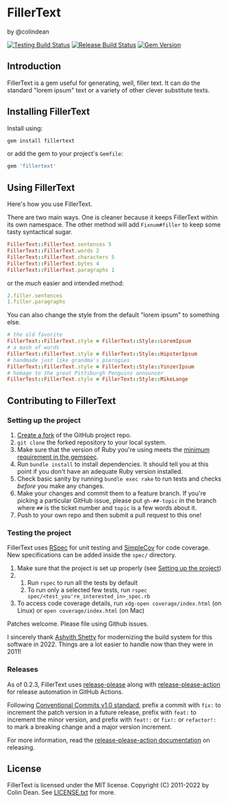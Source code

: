 FillerText
==========

by @colindean

[![Testing Build Status](https://github.com/colindean/fillertext/actions/workflows/testing.yml/badge.svg)](https://github.com/colindean/fillertext/actions/workflows/testing.yml)
[![Release Build Status](https://github.com/colindean/fillertext/actions/workflows/release.yml/badge.svg)](https://github.com/colindean/fillertext/actions/workflows/release.yml)
[![Gem Version](https://badge.fury.io/rb/fillertext.svg)](https://badge.fury.io/rb/fillertext)

Introduction
------------

FillerText is a gem useful for generating, well, filler text. It can do the standard "lorem ipsum" text or a variety of other clever substitute texts.

Installing FillerText
---------------------

Install using:

```sh
gem install fillertext
```

or add the gem to your project's `Gemfile`:

```ruby
gem 'fillertext'
```

Using FillerText
----------------

Here's how you use FillerText.

There are two main ways. One is cleaner because it keeps FillerText within its
own namespace. The other method will add `Fixnum#filler` to keep some tasty
syntactical sugar.

```ruby
FillerText::FillerText.sentences 5
FillerText::FillerText.words 2
FillerText::FillerText.characters 5
FillerText::FillerText.bytes 4
FillerText::FillerText.paragraphs 1
```

or the *much* easier and intended method:

```ruby
2.filler.sentences
1.filler.paragraphs
```

You can also change the style from the default "lorem ipsum" to something else.

```ruby
# the old favorite
FillerText::FillerText.style = FillerText::Style::LoremIpsum
# a mash of words
FillerText::FillerText.style = FillerText::Style::HipsterIpsum
# handmade just like grandma's pierogies
FillerText::FillerText.style = FillerText::Style::YinzerIpsum
# homage to the great Pittsburgh Penguins announcer
FillerTest::FillerText.style = FillerText::Style::MikeLange
```

Contributing to FillerText
--------------------------
### Setting up the project
1. [Create a fork](https://github.com/colindean/fillertext/fork) of the GitHub project repo.
2. `git clone` the forked repository to your local system.
3. Make sure that the version of Ruby you're using meets the [minimum requirement in the gemspec](fillertext.gemspec#L15).
4. Run `bundle install` to install dependencies. It should tell you at this point if you don't have an adequate Ruby version installed.
5. Check basic sanity by running `bundle exec rake` to run tests and checks _before_ you make any changes.
6. Make your changes and commit them to a feature branch. If you're picking a particular GitHub issue, please put `gh-##-topic` in the branch where `##` is the ticket number and `topic` is a few words about it.
7. Push to your own repo and then submit a pull request to this one!

### Testing the project
FillerText uses [RSpec](https://github.com/rspec/rspec-core) for unit testing and [SimpleCov](https://github.com/simplecov-ruby/simplecov) for code coverage. New specifications can be added inside the `spec/` directory.

1. Make sure that the project is set up properly (see [Setting up the project](#setting-up-the-project))
2.
	1. Run `rspec` to run all the tests by default
	2. To run only a selected few tests, run `rspec spec/<test_you're_interested_in>_spec.rb`
3. To access code coverage details, run `xdg-open coverage/index.html` (on Linux) or `open coverage/index.html` (on Mac)

Patches welcome. Please file using Github issues.

I sincerely thank [Ashvith Shetty](https://github.com/Ashvith) for modernizing the build system
for this software in 2022. Things are a lot easier to handle now than they were
in 2011!


### Releases

As of 0.2.3, FillerText uses
[release-please](https://github.com/googleapis/release-please) along with
[release-please-action](https://github.com/google-github-actions/release-please-action)
for release automation in GitHub Actions.

Following [Conventional Commits v1.0
standard](https://www.conventionalcommits.org/en/v1.0.0/),
prefix a commit with `fix:` to increment the patch version in a future release,
prefix with `feat:` to increment the minor version, and
prefix with `feat!:` or `fix!:` or `refactor!:` to mark a breaking change and
a major version increment.

For more information, read the [release-please-action
documentation](https://github.com/google-github-actions/release-please-action#how-release-please-works)
on releasing.

License
-------

FillerText is licensed under the MIT license.
Copyright (C) 2011-2022 by Colin Dean.
See [LICENSE.txt](LICENSE.txt) for more.
